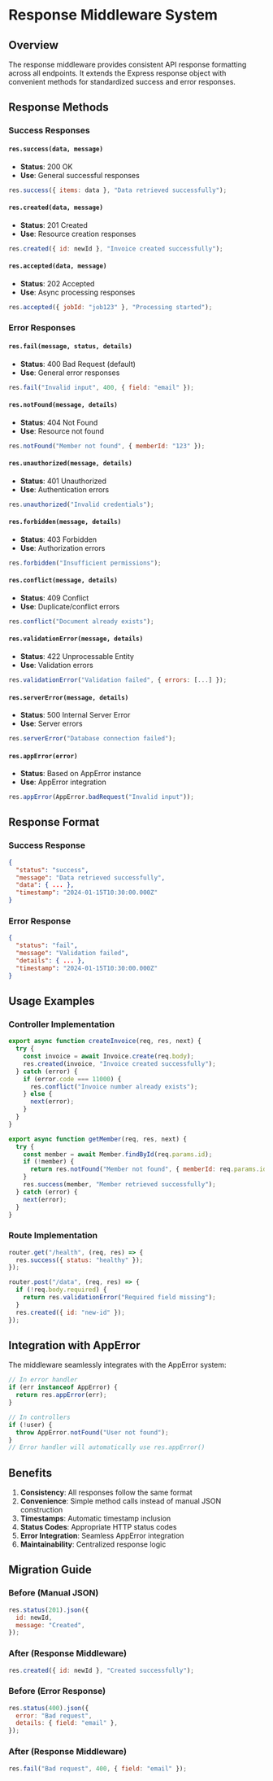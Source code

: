 # Response Middleware System

## Overview

The response middleware provides consistent API response formatting across all endpoints. It extends the Express response object with convenient methods for standardized success and error responses.

## Response Methods

### Success Responses

#### `res.success(data, message)`

- **Status**: 200 OK
- **Use**: General successful responses

```javascript
res.success({ items: data }, "Data retrieved successfully");
```

#### `res.created(data, message)`

- **Status**: 201 Created
- **Use**: Resource creation responses

```javascript
res.created({ id: newId }, "Invoice created successfully");
```

#### `res.accepted(data, message)`

- **Status**: 202 Accepted
- **Use**: Async processing responses

```javascript
res.accepted({ jobId: "job123" }, "Processing started");
```

### Error Responses

#### `res.fail(message, status, details)`

- **Status**: 400 Bad Request (default)
- **Use**: General error responses

```javascript
res.fail("Invalid input", 400, { field: "email" });
```

#### `res.notFound(message, details)`

- **Status**: 404 Not Found
- **Use**: Resource not found

```javascript
res.notFound("Member not found", { memberId: "123" });
```

#### `res.unauthorized(message, details)`

- **Status**: 401 Unauthorized
- **Use**: Authentication errors

```javascript
res.unauthorized("Invalid credentials");
```

#### `res.forbidden(message, details)`

- **Status**: 403 Forbidden
- **Use**: Authorization errors

```javascript
res.forbidden("Insufficient permissions");
```

#### `res.conflict(message, details)`

- **Status**: 409 Conflict
- **Use**: Duplicate/conflict errors

```javascript
res.conflict("Document already exists");
```

#### `res.validationError(message, details)`

- **Status**: 422 Unprocessable Entity
- **Use**: Validation errors

```javascript
res.validationError("Validation failed", { errors: [...] });
```

#### `res.serverError(message, details)`

- **Status**: 500 Internal Server Error
- **Use**: Server errors

```javascript
res.serverError("Database connection failed");
```

#### `res.appError(error)`

- **Status**: Based on AppError instance
- **Use**: AppError integration

```javascript
res.appError(AppError.badRequest("Invalid input"));
```

## Response Format

### Success Response

```json
{
  "status": "success",
  "message": "Data retrieved successfully",
  "data": { ... },
  "timestamp": "2024-01-15T10:30:00.000Z"
}
```

### Error Response

```json
{
  "status": "fail",
  "message": "Validation failed",
  "details": { ... },
  "timestamp": "2024-01-15T10:30:00.000Z"
}
```

## Usage Examples

### Controller Implementation

```javascript
export async function createInvoice(req, res, next) {
  try {
    const invoice = await Invoice.create(req.body);
    res.created(invoice, "Invoice created successfully");
  } catch (error) {
    if (error.code === 11000) {
      res.conflict("Invoice number already exists");
    } else {
      next(error);
    }
  }
}

export async function getMember(req, res, next) {
  try {
    const member = await Member.findById(req.params.id);
    if (!member) {
      return res.notFound("Member not found", { memberId: req.params.id });
    }
    res.success(member, "Member retrieved successfully");
  } catch (error) {
    next(error);
  }
}
```

### Route Implementation

```javascript
router.get("/health", (req, res) => {
  res.success({ status: "healthy" });
});

router.post("/data", (req, res) => {
  if (!req.body.required) {
    return res.validationError("Required field missing");
  }
  res.created({ id: "new-id" });
});
```

## Integration with AppError

The middleware seamlessly integrates with the AppError system:

```javascript
// In error handler
if (err instanceof AppError) {
  return res.appError(err);
}

// In controllers
if (!user) {
  throw AppError.notFound("User not found");
}
// Error handler will automatically use res.appError()
```

## Benefits

1. **Consistency**: All responses follow the same format
2. **Convenience**: Simple method calls instead of manual JSON construction
3. **Timestamps**: Automatic timestamp inclusion
4. **Status Codes**: Appropriate HTTP status codes
5. **Error Integration**: Seamless AppError integration
6. **Maintainability**: Centralized response logic

## Migration Guide

### Before (Manual JSON)

```javascript
res.status(201).json({
  id: newId,
  message: "Created",
});
```

### After (Response Middleware)

```javascript
res.created({ id: newId }, "Created successfully");
```

### Before (Error Response)

```javascript
res.status(400).json({
  error: "Bad request",
  details: { field: "email" },
});
```

### After (Response Middleware)

```javascript
res.fail("Bad request", 400, { field: "email" });
```
